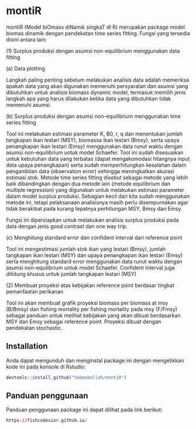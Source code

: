 # montiR
montiR (Model biOmass diNamik singkaT dI R) merupakan package model biomas dinamik dengan pendekatan time series fitting. Fungsi yang tersedia disini antara lain:

(1) Surplus produksi dengan asumsi non-equilibrium menggunakan data fitting

(a) Data plotting

Langkah paling penting sebelum melakukan analisis data adalah memeriksa apakah data yang akan digunakan memenuhi persyaratan dan asumsi yang dibutuhkan untuk analisis biomass dynamic model, termasuk memilih jenis langkah apa yang harus dilakukan ketika data yang dibutuhkan tidak memenuhi asumsi

(b) Surplus produksi dengan asumsi non-equilibrium menggunakan time series fitting

Tool ini melakukan estimasi parameter K, B0, r, q dan menentukan jumlah tangkapan ikan lestari (MSY), biomassa ikan lestari (Bmsy), serta upaya penangkapan ikan lestari (Emsy) menggunakan data runut waktu dengan asumsi non-equilibrium untuk model Schaefer. Tool ini sudah disesuaikan untuk kebutuhan data yang terbatas (dapat mengakomodasi hilangnya input data upaya penangkapan) serta sudah memperhitungkan kesalahan dalam pengambilan data (observation error) sehingga meningkatkan akurasi estimasi stok. Metode time series fitting disebut sebagai metode yang lebih baik dibandingkan dengan dua metode lain (metode equilibrium dan multiple regression) yang digunakan untuk melakukan estimasi parameter dalam model surplus produksi. Sebagian kecil dari kita sudah menggunakan metode ini, tetapi pelaksanaan analisisnya masih perlu disempurnakan agar tidak berakibat pada kurang tepatnya perhitungan MSY, Bmsy dan Emsy.

Fungsi ini dipersiapkan untuk melakukan analisis surplus produksi pada data dengan jenis good contrast dan one way trip.

(c) Menghitung standard error dan confident interval dari reference point

Tool ini mengestimasi jumlah stok ikan yang lestari (Bmsy), jumlah tangkapan ikan lestari (MSY) dan upaya penangkapan ikan lestari (Emsy) serta menghitung standard error menggunakan data runut waktu dengan asumsi non-equilibrium untuk model Schaefer. Confident interval juga dihitung khusus untuk jumlah tangkapan lestari (MSY)

(2) Membuat proyeksi atas kebijakan reference point berdasar tingkat pemanfaatan perikanan

Tool ini akan membuat grafik proyeksi biomass per biomass at msy (B/Bmsy) dan fishing mortality per fishing mortality pada msy (F/Fmsy) sebagai panduan untuk melihat kebijakan yang akan dibuat berdasarkan MSY dan Emsy sebagai reference point. Proyeksi dibuat dengan pendekatan stochastic.

## Installation

Anda dapat mengunduh dan menginstal package ini dengan mengetikkan kode ini pada konsole di Rstudio:

``` r
devtools::install_github("habeebollah/montiR")
```

## Panduan penggunaan

Panduan penggunaan package ini dapat dilihat pada link berikut:

``` r
https://fishcodesinr.github.io/
```
